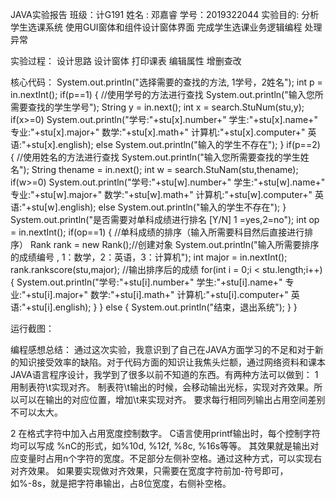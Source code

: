 JAVA实验报告
班级：计G191
姓名 : 邓嘉睿
   学号：2019322044
实验目的:
分析学生选课系统
使用GUI窗体和组件设计窗体界面
完成学生选课业务逻辑编程
处理异常



实验过程：
设计思路
设计窗体
打印课表
编辑属性
增删查改


核心代码：
System.out.println("选择需要的查找的方法, 1学号，2姓名");
		int p = in.nextInt();
	if(p==1) {
		//使用学号的方法进行查找
	System.out.println("输入您所需要查找的学生学号");
		String y = in.next();
		int x = search.StuNum(stu,y);
	if(x>=0)
			System.out.println("学号:"+stu[x].number+" 学生:"+stu[x].name+" 专业:"+stu[x].major+" 数学:"+stu[x].math+" 计算机:"+stu[x].computer+" 英语:"+stu[x].english);
		else
	System.out.println("输入的学生不存在");
		}
		if(p==2) {
		//使用姓名的方法进行查找
	System.out.println("输入您所需要查找的学生姓名");
	String thename = in.next();
		int w = search.StuNam(stu,thename);
		if(w>=0)
	System.out.println("学号:"+stu[w].number+" 学生:"+stu[w].name+" 专业:"+stu[w].major+" 数学:"+stu[w].math+" 计算机:"+stu[w].computer+" 英语:"+stu[w].english);
		else
		System.out.println("输入的学生不存在");
	}
	System.out.println("是否需要对单科成绩进行排名 [Y/N] 1 =yes,2=no");
		int op = in.nextInt();
		if(op==1) {
		//单科成绩的排序（输入所需要科目然后直接进行排序）
	Rank rank = new Rank();//创建对象
		System.out.println("输入所需要排序的成绩编号 , 1：数学，2：英语，3：计算机");
	int major = in.nextInt();
		rank.rankscore(stu,major);
	//输出排序后的成绩
		for(int i = 0;i < stu.length;i++) {
		System.out.println("学号:"+stu[i].number+" 学生:"+stu[i].name+" 专业:"+stu[i].major+" 数学:"+stu[i].math+" 计算机:"+stu[i].computer+" 英语:"+stu[i].english);
		}
	}
		else {
		System.out.println("结束，退出系统");
	}
	}







运行截图：




编程感想总结：
通过这次实验，我意识到了自己在JAVA方面学习的不足和对于新的知识接受效率的缺陷。对于代码方面的知识让我焦头烂额，通过网络资料和课本JAVA语言程序设计，我学到了很多以前不知道的东西。有两种方法可以做到：
1 用制表符\t实现对齐。
制表符\t输出的时候，会移动输出光标，实现对齐效果。所以可以在输出的对应位置，增加\t来实现对齐。
要求每行相同列输出占用空间差别不可以太大。

2 在格式字符中加入占用宽度控制数字。
C语言使用printf输出时，每个控制字符均可以写成
%nC的形式，如%10d, %12f, %8c, %16s等等。
其效果就是输出对应变量时占用n个字符的宽度。不足部分左侧补空格。通过这种方式，可以实现右对齐效果。
如果要实现做对齐效果，只需要在宽度字符前加-符号即可，如%-8s，就是把字符串输出，占8位宽度，右侧补空格。
